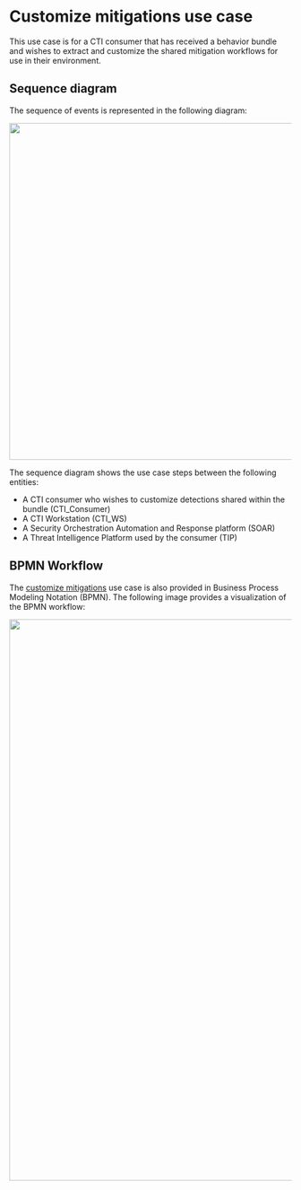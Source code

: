 # Customize mitigations use case

This use case is for a CTI consumer that has received a behavior bundle and wishes to extract and customize the shared mitigation workflows for use in their environment.

## Sequence diagram
The sequence of events is represented in the following diagram:

<img src="/images/Customize_Mitigations_sequence.png" width=600>

The sequence diagram shows the use case steps between the following entities:
- A CTI consumer who wishes to customize detections shared within the bundle (CTI_Consumer)
- A CTI Workstation (CTI_WS)
- A Security Orchestration Automation and Response platform (SOAR) 
- A Threat Intelligence Platform used by the consumer (TIP)

## BPMN Workflow

The [customize mitigations](CustomizeMitigations.bpmn) use case  is also provided in Business Process Modeling Notation (BPMN). The following image provides a visualization of the BPMN workflow:

<img src="/images/CustomizeMitigations.png" width=1000> 

